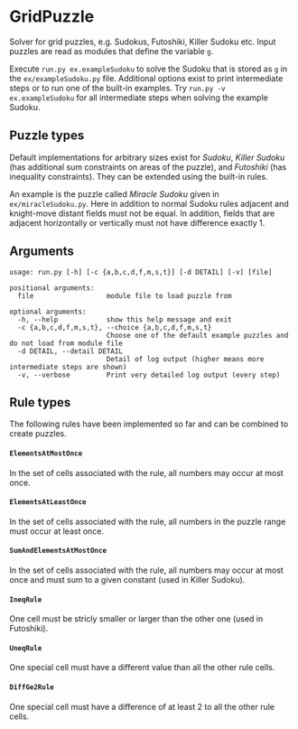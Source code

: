 # GridPuzzle
Solver for grid puzzles, e.g. Sudokus, Futoshiki, Killer Sudoku etc.
Input puzzles are read as modules that define the variable `g`.

Execute  `run.py ex.exampleSudoku` to solve the Sudoku that is stored as `g` in the `ex/exampleSudoku.py` file.
Additional options exist to print intermediate steps or to run one of the built-in examples.
Try `run.py -v ex.exampleSudoku` for all intermediate steps when solving the example Sudoku.

## Puzzle types
Default implementations for arbitrary sizes exist for _Sudoku_,
_Killer Sudoku_ (has additional sum constraints on areas of the puzzle),
and _Futoshiki_ (has inequality constraints).
They can be extended using the built-in rules.

An example is the puzzle called _Miracle Sudoku_ given in `ex/miracleSudoku.py`.
Here in addition to normal Sudoku rules adjacent and knight-move distant fields must not be equal.
In addition, fields that are adjacent horizontally or vertically must not have difference exactly 1.


## Arguments

```
usage: run.py [-h] [-c {a,b,c,d,f,m,s,t}] [-d DETAIL] [-v] [file]

positional arguments:
  file                  module file to load puzzle from

optional arguments:
  -h, --help            show this help message and exit
  -c {a,b,c,d,f,m,s,t}, --choice {a,b,c,d,f,m,s,t}
                        Choose one of the default example puzzles and do not load from module file
  -d DETAIL, --detail DETAIL
                        Detail of log output (higher means more intermediate steps are shown)
  -v, --verbose         Print very detailed log output (every step)
```

## Rule types
The following rules have been implemented so far and can be combined to create puzzles.

#### `ElementsAtMostOnce`
In the set of cells associated with the rule, all numbers may occur at most once.

#### `ElementsAtLeastOnce`
In the set of cells associated with the rule, all numbers in the puzzle range must occur at least once.

#### `SumAndElementsAtMostOnce`
In the set of cells associated with the rule, all numbers may occur at most once
and must sum to a given constant (used in Killer Sudoku).

#### `IneqRule`
One cell must be stricly smaller or larger than the other one (used in Futoshiki).

#### `UneqRule`
One special cell must have a different value than all the other rule cells.

#### `DiffGe2Rule`
One special cell must have a difference of at least 2 to all the other rule cells.
